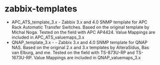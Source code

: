 # zabbix-templates

* APC_ATS_template_3.x - Zabbix 3.x and 4.0 SNMP template for APC Rack Automatic Transfer Switches. Based on the original template by Michal Noga. Tested on the field with APC AP4424. Value Mappings are included in APC_ATS_valuemaps_3.x
* QNAP_template_3.x - - Zabbix 3.x and 4.0 SNMP template for QNAP NAS. Based on the original 2.x and 3.x templates by AlteraSidus, Bas van Elburg, and me. Tested on the field with TS-873U-RP and TS-1673U-RP. Value Mappings are included in QNAP_valuemaps_3.x
